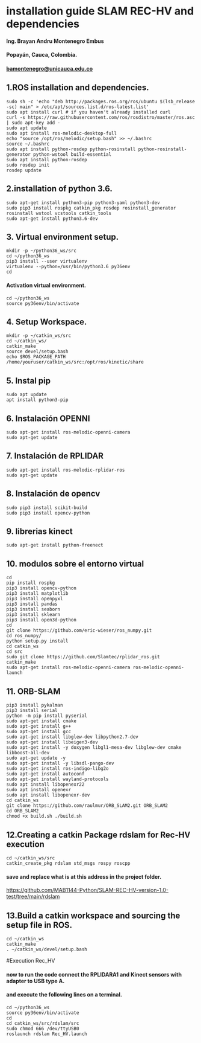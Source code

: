 # installation guide SLAM REC-HV and dependencies
#### Ing. Brayan Andru Montenegro Embus
#### Popayán, Cauca, Colombia.
#### bamontenegro@unicauca.edu.co

## 1.ROS installation and dependencies.
```linux
sudo sh -c 'echo "deb http://packages.ros.org/ros/ubuntu $(lsb_release -sc) main" > /etc/apt/sources.list.d/ros-latest.list'
sudo apt install curl # if you haven't already installed curl
curl -s https://raw.githubusercontent.com/ros/rosdistro/master/ros.asc | sudo apt-key add -
sudo apt update
sudo apt install ros-melodic-desktop-full
echo "source /opt/ros/melodic/setup.bash" >> ~/.bashrc
source ~/.bashrc
sudo apt install python-rosdep python-rosinstall python-rosinstall-generator python-wstool build-essential
sudo apt install python-rosdep
sudo rosdep init
rosdep update
```
## 2.installation of python 3.6.
```linux
sudo apt-get install python3-pip python3-yaml python3-dev
sudo pip3 install rospkg catkin_pkg rosdep rosinstall_generator rosinstall wstool vcstools catkin_tools
sudo apt-get install python3.6-dev
```
## 3. Virtual environment setup.
```linux
mkdir -p ~/python36_ws/src
cd ~/python36_ws
pip3 install --user virtualenv
virtualenv --python=/usr/bin/python3.6 py36env
cd
```
#### Activation virtual environment.
```linux
cd ~/python36_ws
source py36env/bin/activate
```
## 4. Setup Workspace.
```
mkdir -p ~/catkin_ws/src
cd ~/catkin_ws/
catkin_make
source devel/setup.bash
echo $ROS_PACKAGE_PATH
/home/youruser/catkin_ws/src:/opt/ros/kinetic/share
```
## 5. Instal pip
```linux
sudo apt update
apt install python3-pip
```
## 6. Instalación OPENNI
```linux
sudo apt-get install ros-melodic-openni-camera
sudo apt-get update
```
## 7. Instalación de RPLIDAR
```linux
sudo apt-get install ros-melodic-rplidar-ros
sudo apt-get update
```
## 8. Instalación de opencv
```linux
sudo pip3 install scikit-build
sudo pip3 install opencv-python
```
## 9. librerias kinect
```linux
sudo apt-get install python-freenect
```
## 10. modulos sobre el entorno virtual
```linux
cd
pip install rospkg
pip3 install opencv-python
pip3 install matplotlib
pip3 install openpyxl
pip3 install pandas
pip3 install seaborn
pip3 install sklearn
pip3 install open3d-python
cd
git clone https://github.com/eric-wieser/ros_numpy.git
cd ros_numpy/
python setup.py install
cd catkin_ws
cd src
sudo git clone https://github.com/Slamtec/rplidar_ros.git
catkin_make
sudo apt-get install ros-melodic-openni-camera ros-melodic-openni-launch
```
## 11. ORB-SLAM
```linux
pip3 install pykalman
pip3 install serial
python -m pip install pyserial
sudo apt-get install cmake
sudo apt-get install g++
sudo apt-get install gcc
sudo apt-get install libglew-dev libpython2.7-dev
sudo apt-get install libeigen3-dev
sudo apt-get install -y doxygen libgl1-mesa-dev libglew-dev cmake libboost-all-dev
sudo apt-get update -y
sudo apt-get install -y libsdl-pango-dev
sudo apt-get install ros-indigo-libg2o
sudo apt-get install autoconf
sudo apt-get install wayland-protocols
sudo apt install libopenexr22
sudo apt install openexr
sudo apt install libopenexr-dev
cd catkin_ws
git clone https://github.com/raulmur/ORB_SLAM2.git ORB_SLAM2
cd ORB_SLAM2
chmod +x build.sh ./build.sh
```
## 12.Creating a catkin Package rdslam for Rec-HV execution
```linux
cd ~/catkin_ws/src
catkin_create_pkg rdslam std_msgs rospy roscpp
```
#### save and replace what is at this address in the project folder.
https://github.com/MAB1144-Python/SLAM-REC-HV-version-1.0-test/tree/main/rdslam
## 13.Build a catkin workspace and sourcing the setup file in ROS.
```linux
cd ~/catkin_ws
catkin_make
. ~/catkin_ws/devel/setup.bash
```
#Execution Rec_HV
#### now to run the code connect the RPLIDARA1 and Kinect sensors with adapter to USB type A.
#### and execute the following lines on a terminal.
```linux
cd ~/python36_ws
source py36env/bin/activate
cd
cd catkin_ws/src/rdslam/src
sudo chmod 666 /dev/ttyUSB0
roslaunch rdslam Rec_HV.launch
```

